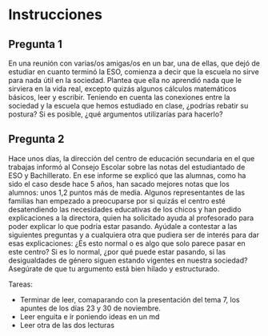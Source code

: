 # Instrucciones
## Pregunta 1
En una reunión con varias/os amigas/os en un bar, una de ellas, que dejó de estudiar 
en cuanto terminó la ESO, comienza a decir que la escuela no sirve para nada útil en 
la sociedad. Plantea que ella no aprendió nada que le sirviera en la vida real, excepto 
quizás algunos cálculos matemáticos básicos, leer y escribir. Teniendo en cuenta las 
conexiones entre la sociedad y la escuela que hemos estudiado en clase, ¿podrías 
rebatir su postura? Si es posible, ¿qué argumentos utilizarías para hacerlo?

## Pregunta 2
Hace unos días, la dirección del centro de educación secundaria en el que trabajas 
informó al Consejo Escolar sobre las notas del estudiantado de ESO y Bachillerato. 
En ese informe se explicó que las alumnas, como ha sido el caso desde hace 5 años, 
han sacado mejores notas que los alumnos: unos 1,2 puntos más de media. Algunos 
representantes de las familias han empezado a preocuparse por si quizás el centro esté 
desatendiendo las necesidades educativas de los chicos y han pedido explicaciones a 
la directora, quien ha solicitado ayuda al profesorado para poder explicar lo que 
podría estar pasando. Ayúdale a contestar a las siguientes preguntas y a cualquiera 
otra que pudiera ser de interés para dar esas explicaciones: ¿Es esto normal o es algo 
que solo parece pasar en este centro? Si es lo normal, ¿por qué puede estar pasando, 
si las desigualdades de género siguen estando vigentes en nuestra sociedad? 
Asegúrate de que tu argumento está bien hilado y estructurado.

Tareas:
- Terminar de leer, comaparando con la presentación del tema 7, los apuntes de los días 23 y 30 de noviembre.
- Leer enguita e ir poniendo ideas en un md
- Leer otra de las dos lecturas